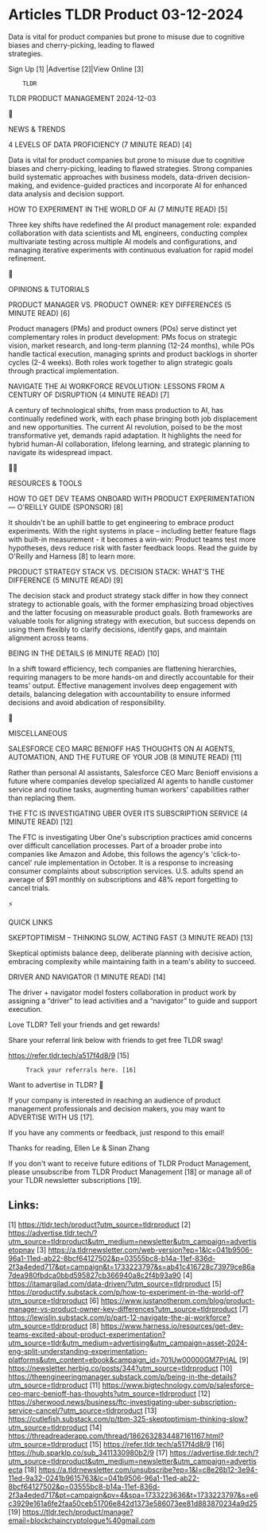 # Articles TLDR Product 03-12-2024

Data is vital for product companies but prone to misuse due to
cognitive biases and cherry-picking, leading to flawed
strategies. ‌ ‌ ‌ ‌ ‌ ‌ ‌ ‌ ‌ ‌ ‌ ‌ ‌ ‌ ‌ ‌ ‌ ‌ ‌ ‌ ‌ ‌ ‌ ‌ ‌ ‌  ‌ ‌ ‌ ‌ ‌ ‌ ‌ ‌ ‌ ‌ ‌ ‌ ‌ ‌ ‌ ‌ ‌ ‌ ‌ ‌ ‌ ‌ ‌ ‌ ‌ ‌ 


 Sign Up [1] |Advertise [2]|View Online [3] 

		TLDR 

TLDR PRODUCT MANAGEMENT 2024-12-03

📱 

NEWS & TRENDS

 4 LEVELS OF DATA PROFICIENCY (7 MINUTE READ) [4] 

 Data is vital for product companies but prone to misuse due to
cognitive biases and cherry-picking, leading to flawed strategies.
Strong companies build systematic approaches with business models,
data-driven decision-making, and evidence-guided practices and
incorporate AI for enhanced data analysis and decision support. 

 HOW TO EXPERIMENT IN THE WORLD OF AI (7 MINUTE READ) [5] 

 Three key shifts have redefined the AI product management role:
expanded collaboration with data scientists and ML engineers,
conducting complex multivariate testing across multiple AI models and
configurations, and managing iterative experiments with continuous
evaluation for rapid model refinement. 

🚀 

OPINIONS & TUTORIALS

 PRODUCT MANAGER VS. PRODUCT OWNER: KEY DIFFERENCES (5 MINUTE READ)
[6] 

 Product managers (PMs) and product owners (POs) serve distinct yet
complementary roles in product development: PMs focus on strategic
vision, market research, and long-term planning (12-24 months), while
POs handle tactical execution, managing sprints and product backlogs
in shorter cycles (2-4 weeks). Both roles work together to align
strategic goals through practical implementation. 

 NAVIGATE THE AI WORKFORCE REVOLUTION: LESSONS FROM A CENTURY OF
DISRUPTION (4 MINUTE READ) [7] 

 A century of technological shifts, from mass production to AI, has
continually redefined work, with each phase bringing both job
displacement and new opportunities. The current AI revolution, poised
to be the most transformative yet, demands rapid adaptation. It
highlights the need for hybrid human-AI collaboration, lifelong
learning, and strategic planning to navigate its widespread impact. 

🧑‍💻 

RESOURCES & TOOLS

 HOW TO GET DEV TEAMS ONBOARD WITH PRODUCT EXPERIMENTATION —
O'REILLY GUIDE (SPONSOR) [8] 

 It shouldn't be an uphill battle to get engineering to embrace
product experiments. With the right systems in place – including
better feature flags with built-in measurement - it becomes a win-win:
Product teams test more hypotheses, devs reduce risk with faster
feedback loops. Read the guide by O'Reilly and Harness [8] to learn
more. 

 PRODUCT STRATEGY STACK VS. DECISION STACK: WHAT'S THE DIFFERENCE (5
MINUTE READ) [9] 

 The decision stack and product strategy stack differ in how they
connect strategy to actionable goals, with the former emphasizing
broad objectives and the latter focusing on measurable product goals.
Both frameworks are valuable tools for aligning strategy with
execution, but success depends on using them flexibly to clarify
decisions, identify gaps, and maintain alignment across teams. 

 BEING IN THE DETAILS (6 MINUTE READ) [10] 

 In a shift toward efficiency, tech companies are flattening
hierarchies, requiring managers to be more hands-on and directly
accountable for their teams' output. Effective management involves
deep engagement with details, balancing delegation with accountability
to ensure informed decisions and avoid abdication of responsibility. 

🎁 

MISCELLANEOUS

 SALESFORCE CEO MARC BENIOFF HAS THOUGHTS ON AI AGENTS, AUTOMATION,
AND THE FUTURE OF YOUR JOB (8 MINUTE READ) [11] 

 Rather than personal AI assistants, Salesforce CEO Marc Benioff
envisions a future where companies develop specialized AI agents to
handle customer service and routine tasks, augmenting human workers'
capabilities rather than replacing them. 

 THE FTC IS INVESTIGATING UBER OVER ITS SUBSCRIPTION SERVICE (4 MINUTE
READ) [12] 

 The FTC is investigating Uber One's subscription practices amid
concerns over difficult cancellation processes. Part of a broader
probe into companies like Amazon and Adobe, this follows the agency's
'click-to-cancel' rule implementation in October. It is a response to
increasing consumer complaints about subscription services. U.S.
adults spend an average of $91 monthly on subscriptions and 48% report
forgetting to cancel trials. 

⚡ 

QUICK LINKS

 SKEPTOPTIMISM – THINKING SLOW, ACTING FAST (3 MINUTE READ) [13] 

 Skeptical optimists balance deep, deliberate planning with decisive
action, embracing complexity while maintaining faith in a team's
ability to succeed. 

 DRIVER AND NAVIGATOR (1 MINUTE READ) [14] 

 The driver + navigator model fosters collaboration in product work by
assigning a “driver” to lead activities and a “navigator” to
guide and support execution. 

Love TLDR? Tell your friends and get rewards!

 Share your referral link below with friends to get free TLDR swag! 

 https://refer.tldr.tech/a517f4d8/9 [15] 

		 Track your referrals here. [16] 

Want to advertise in TLDR? 📰

 If your company is interested in reaching an audience of product
management professionals and decision makers, you may want to
ADVERTISE WITH US [17]. 

 If you have any comments or feedback, just respond to this email! 

Thanks for reading, 
Ellen Le & Sinan Zhang 

If you don't want to receive future editions of TLDR Product
Management, please unsubscribe from TLDR Product Management [18] or
manage all of your TLDR newsletter subscriptions [19]. 

 

Links:
------
[1] https://tldr.tech/product?utm_source=tldrproduct
[2] https://advertise.tldr.tech/?utm_source=tldrproduct&utm_medium=newsletter&utm_campaign=advertisetopnav
[3] https://a.tldrnewsletter.com/web-version?ep=1&lc=041b9506-96a1-11ed-ab22-8bcf64127502&p=03555bc8-b14a-11ef-836d-2f3a4eded717&pt=campaign&t=1733223797&s=ab41c416728c73979ce86a7dea980fbdca0bbd595827cb366940a8c2f4b93a90
[4] https://itamargilad.com/data-driven/?utm_source=tldrproduct
[5] https://productify.substack.com/p/how-to-experiment-in-the-world-of?utm_source=tldrproduct
[6] https://www.justanotherpm.com/blog/product-manager-vs-product-owner-key-differences?utm_source=tldrproduct
[7] https://lewislin.substack.com/p/part-12-navigate-the-ai-workforce?utm_source=tldrproduct
[8] https://www.harness.io/resources/get-dev-teams-excited-about-product-experimentation?utm_source=tldr&utm_medium=advertising&utm_campaign=asset-2024-eng-split-understanding-experimentation-platforms&utm_content=ebook&campaign_id=701Uw00000GM7PrIAL
[9] https://newsletter.herbig.co/posts/344?utm_source=tldrproduct
[10] https://theengineeringmanager.substack.com/p/being-in-the-details?utm_source=tldrproduct
[11] https://www.bigtechnology.com/p/salesforce-ceo-marc-benioff-has-thoughts?utm_source=tldrproduct
[12] https://sherwood.news/business/ftc-investigating-uber-subscription-service-cancel/?utm_source=tldrproduct
[13] https://cutlefish.substack.com/p/tbm-325-skeptoptimism-thinking-slow?utm_source=tldrproduct
[14] https://threadreaderapp.com/thread/1862632834487161167.html?utm_source=tldrproduct
[15] https://refer.tldr.tech/a517f4d8/9
[16] https://hub.sparklp.co/sub_3411330980b2/9
[17] https://advertise.tldr.tech/?utm_source=tldrproduct&utm_medium=newsletter&utm_campaign=advertisecta
[18] https://a.tldrnewsletter.com/unsubscribe?ep=1&l=c8e26b12-3e94-11ed-9a32-0241b9615763&lc=041b9506-96a1-11ed-ab22-8bcf64127502&p=03555bc8-b14a-11ef-836d-2f3a4eded717&pt=campaign&pv=4&spa=1733223636&t=1733223797&s=e6c3929e161a6fe2faa50ceb51706e842d1373e586073ee81d883870234a9d25
[19] https://tldr.tech/product/manage?email=blockchaincryptologue%40gmail.com